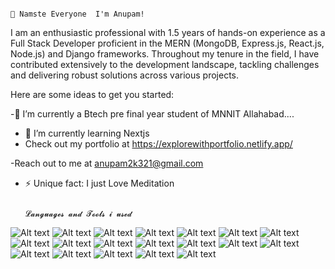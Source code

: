 
                                                                                                🙏 Namste Everyone  I'm Anupam!
                                


I am an enthusiastic professional with 1.5 years of hands-on experience as a Full Stack Developer proficient in the MERN (MongoDB, Express.js, React.js, Node.js) and Django frameworks. Throughout my tenure in the field, I have contributed extensively to the development landscape, tackling challenges and delivering robust solutions across various projects.

Here are some ideas to get you started:

 -🏫 I’m currently a Btech pre final year student of  MNNIT Allahabad....
 
- 🌱 I’m currently learning Nextjs 
- Check out my portfolio at https://explorewithportfolio.netlify.app/
  
-Reach out to me at anupam2k321@gmail.com

- ⚡ Unique  fact: I just Love Meditation
                                                                                         
                                                                                                  𝓛𝓪𝓷𝓰𝓾𝓪𝓰𝓮𝓼 𝓪𝓷𝓭 𝓣𝓸𝓸𝓵𝓼 𝓲 𝓾𝓼𝓮𝓭
![Alt text](https://camo.githubusercontent.com/5368c2561cd7b2a927d069be9520aa81b527bc960c0da3bbbeb81e42f570be74/68747470733a2f2f696d672e736869656c64732e696f2f62616467652f632d2532333030353939432e7376673f7374796c653d666f722d7468652d6261646765266c6f676f3d63266c6f676f436f6c6f723d7768697465)
![Alt text](https://camo.githubusercontent.com/69ab3d5d4f1a013fb242d8ab82efc118146fcb72791937a0495f05c829d0f9b2/68747470733a2f2f696d672e736869656c64732e696f2f62616467652f632b2b2d2532333030353939432e7376673f7374796c653d666f722d7468652d6261646765266c6f676f3d63253242253242266c6f676f436f6c6f723d7768697465)
![Alt text](https://camo.githubusercontent.com/6531a4161596e3d9fdab3d0499a7b7ce5c5c8b568be219f3e9707af042e575d2/68747470733a2f2f696d672e736869656c64732e696f2f62616467652f637373332d2532333135373242362e7376673f7374796c653d666f722d7468652d6261646765266c6f676f3d63737333266c6f676f436f6c6f723d7768697465)
![Alt text](https://camo.githubusercontent.com/5e7e215d9ff3a7c2e96d09232c11b2205565c841d1129dd2185ebd967284121f/68747470733a2f2f696d672e736869656c64732e696f2f62616467652f68746d6c352d2532334533344632362e7376673f7374796c653d666f722d7468652d6261646765266c6f676f3d68746d6c35266c6f676f436f6c6f723d7768697465)
![Alt text](
https://camo.githubusercontent.com/53ec2e58e03ba275d9b3a386abd96a243cf744a1a7121bdf8262fc8ae6ebc335/68747470733a2f2f696d672e736869656c64732e696f2f62616467652f6a6176617363726970742d2532333332333333302e7376673f7374796c653d666f722d7468652d6261646765266c6f676f3d6a617661736372697074266c6f676f436f6c6f723d253233463744463145
)
![Alt text](https://camo.githubusercontent.com/0562f16a4ae7e35dae6087bf8b7805fb7e664a9e7e20ae6d163d94e56b94f32d/68747470733a2f2f696d672e736869656c64732e696f2f62616467652f707974686f6e2d3336373041303f7374796c653d666f722d7468652d6261646765266c6f676f3d707974686f6e266c6f676f436f6c6f723d666664643534)
![Alt text](https://camo.githubusercontent.com/2aa883d52783b24f65681fa3a20b76e914ca9cdbda511170ddae263b8c692c2e/68747470733a2f2f696d672e736869656c64732e696f2f62616467652f6e65746c6966792d2532333030303030302e7376673f7374796c653d666f722d7468652d6261646765266c6f676f3d6e65746c696679266c6f676f436f6c6f723d23303043374237)
![Alt text](https://camo.githubusercontent.com/6d5704fb73e1524be26bec29f0065acec83252fe818a4bd58dfbf09f23db8a6a/68747470733a2f2f696d672e736869656c64732e696f2f62616467652f646a616e676f2d2532333039324532302e7376673f7374796c653d666f722d7468652d6261646765266c6f676f3d646a616e676f266c6f676f436f6c6f723d7768697465)
![Alt text](https://camo.githubusercontent.com/57396ca28ed73547fcc53dc43c059550f0fd7233ab6ac26fd40d65ad0d3018d0/68747470733a2f2f696d672e736869656c64732e696f2f62616467652f626f6f7473747261702d2532333536334437432e7376673f7374796c653d666f722d7468652d6261646765266c6f676f3d626f6f747374726170266c6f676f436f6c6f723d7768697465)
![Alt text](https://camo.githubusercontent.com/0d58facab1be74748c39244ff3d990ae8ddd765af40263ed006219154ba90649/68747470733a2f2f696d672e736869656c64732e696f2f62616467652f6e6f64652e6a732d3644413535463f7374796c653d666f722d7468652d6261646765266c6f676f3d6e6f64652e6a73266c6f676f436f6c6f723d7768697465)
![Alt text](https://camo.githubusercontent.com/4e7a2815e5f728e2e0301d4724f60f21d55399913a517ff6b6c193add0684a16/68747470733a2f2f696d672e736869656c64732e696f2f62616467652f4e504d2d2532333030303030302e7376673f7374796c653d666f722d7468652d6261646765266c6f676f3d6e706d266c6f676f436f6c6f723d7768697465)
![Alt text](https://camo.githubusercontent.com/69ab3d5d4f1a013fb242d8ab82efc118146fcb72791937a0495f05c829d0f9b2/68747470733a2f2f696d672e736869656c64732e696f2f62616467652f632b2b2d2532333030353939432e7376673f7374796c653d666f722d7468652d6261646765266c6f676f3d63253242253242266c6f676f436f6c6f723d7768697465)
![Alt text](https://camo.githubusercontent.com/3babc94d778f96441b3a66615fb5ee88c6ed04f174ed49b04df92b071a7d0e80/68747470733a2f2f696d672e736869656c64732e696f2f62616467652f72656163742d2532333230323332612e7376673f7374796c653d666f722d7468652d6261646765266c6f676f3d7265616374266c6f676f436f6c6f723d253233363144414642)
![Alt text](https://camo.githubusercontent.com/69ab3d5d4f1a013fb242d8ab82efc118146fcb72791937a0495f05c829d0f9b2/68747470733a2f2f696d672e736869656c64732e696f2f62616467652f632b2b2d2532333030353939432e7376673f7374796c653d666f722d7468652d6261646765266c6f676f3d63253242253242266c6f676f436f6c6f723d7768697465)
![Alt text](https://camo.githubusercontent.com/69ab3d5d4f1a013fb242d8ab82efc118146fcb72791937a0495f05c829d0f9b2/68747470733a2f2f696d672e736869656c64732e696f2f62616467652f632b2b2d2532333030353939432e7376673f7374796c653d666f722d7468652d6261646765266c6f676f3d63253242253242266c6f676f436f6c6f723d7768697465)
![Alt text](https://camo.githubusercontent.com/69ab3d5d4f1a013fb242d8ab82efc118146fcb72791937a0495f05c829d0f9b2/68747470733a2f2f696d672e736869656c64732e696f2f62616467652f632b2b2d2532333030353939432e7376673f7374796c653d666f722d7468652d6261646765266c6f676f3d63253242253242266c6f676f436f6c6f723d7768697465)
![Alt text](https://camo.githubusercontent.com/69ab3d5d4f1a013fb242d8ab82efc118146fcb72791937a0495f05c829d0f9b2/68747470733a2f2f696d672e736869656c64732e696f2f62616467652f632b2b2d2532333030353939432e7376673f7374796c653d666f722d7468652d6261646765266c6f676f3d63253242253242266c6f676f436f6c6f723d7768697465)
![Alt text](https://camo.githubusercontent.com/69ab3d5d4f1a013fb242d8ab82efc118146fcb72791937a0495f05c829d0f9b2/68747470733a2f2f696d672e736869656c64732e696f2f62616467652f632b2b2d2532333030353939432e7376673f7374796c653d666f722d7468652d6261646765266c6f676f3d63253242253242266c6f676f436f6c6f723d7768697465)
![Alt text](https://camo.githubusercontent.com/69ab3d5d4f1a013fb242d8ab82efc118146fcb72791937a0495f05c829d0f9b2/68747470733a2f2f696d672e736869656c64732e696f2f62616467652f632b2b2d2532333030353939432e7376673f7374796c653d666f722d7468652d6261646765266c6f676f3d63253242253242266c6f676f436f6c6f723d7768697465)
